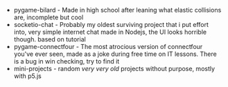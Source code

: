 * pygame-bilard - Made in high school after leaning what elastic collisions are, incomplete but cool
* socketio-chat - Probably my oldest surviving project that i put effort into, very simple internet chat made in Nodejs, the UI looks horrible though. based on tutorial
* pygame-connectfour - The most atrocious version of connectfour you've ever seen, made as a joke during free time on IT lessons. There is a bug in win checking, try to find it
* mini-projects - random *very very old* projects without purpose, mostly with p5.js
